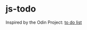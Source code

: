 # js-todo

Inspired by the Odin Project: [to do list](https://www.theodinproject.com/lessons/node-path-javascript-todo-list)
